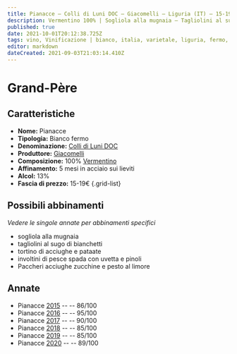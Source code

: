 ```yaml
---
title: Pianacce – Colli di Luni DOC – Giacomelli – Liguria (IT) – 15-19€ – 3★-5★
description: Vermentino 100% | Sogliola alla mugnaia – Tagliolini al sugo di bianchetti – Tortino di acciughe e patate – Involtini di pesce spada con uvetta e pinoli – Paccheri acciughe zucchine e pesto al limore
published: true
date: 2021-10-01T20:12:38.725Z
tags: vino, Vinificazione | bianco, italia, varietale, liguria, fermo, Valutazioni | 5 stelle, vermentino, sogliola alla mugnaia, tagliolini al sugo di bianchetti, involtini di pesce spada con uvetta e pinoli, tortino di acciughe e patate, Paccheri acciughe zucchine e pesto al limore, Prezzi | 15-19€
editor: markdown
dateCreated: 2021-09-03T21:03:14.410Z
---
```


# Grand-Père

## Caratteristiche
- **Nome:** Pianacce
- **Tipologia:** Bianco fermo
- **Denominazione:** [Colli di Luni DOC](/denominazioni/Italia/Liguria/DOC/Colli-di-Luni) 
- **Produttore:** [Giacomelli](/produttori/Italia/Liguria/Giacomelli) 
- **Composizione:** 100% [Vermentino](/vitigni/Italia/bacca-bianca/vermentino)
- **Affinamento:** 5 mesi in acciaio sui lieviti
- **Alcol:** 13%
- **Fascia di prezzo:** 15-19€
{.grid-list}



## Possibili abbinamenti
*Vedere le singole annate per abbinamenti specifici*

- sogliola alla mugnaia
- tagliolini al sugo di bianchetti
- tortino di acciughe e pataate
- involtini di pesce spada con uvetta e pinoli
- Paccheri acciughe zucchine e pesto al limore

## Annate
- Pianacce [2015](vini/Italia/Liguria/Giacomelli/Pianacce/2015) -- <span class="star-3"></span> -- 86/100 
- Pianacce [2016](vini/Italia/Liguria/Giacomelli/Pianacce/2016) -- <span class="star-5"></span> -- 95/100
- Pianacce [2017](vini/Italia/Liguria/Giacomelli/Pianacce/2017) -- <span class="star-4"></span> -- 90/100
- Pianacce [2018](vini/Italia/Liguria/Giacomelli/Pianacce/2018) -- <span class="star-3"></span> -- 85/100 
- Pianacce [2019](vini/Italia/Liguria/Giacomelli/Pianacce/2019) -- <span class="star-3"></span> -- 85/100 
- Pianacce [2020](vini/Italia/Liguria/Giacomelli/Pianacce/2020) -- <span class="star-4"></span> -- 89/100 